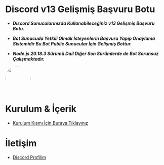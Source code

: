 # Discord v13 Gelişmiş Başvuru Botu


- **_Discord Sunucularınızda Kullanabileceğiniz v13 Gelişmiş Başvuru Botu._**

- **_Bot Sunucuda Yetkili Olmak İsteyenlerin Başvuru Yapıp Onaylama Sistemidir Bu Bot Public Sunucular İçin Gelişmiş Bottur._**

- **_Node.js 20.18.3 Sürümü Dail Diğer Son Sürümlerde de Bot Sorunsuz Çalışmaktadır._**

<img src="https://cdn.discordapp.com/avatars/1111672215541395526/5576a9fb20b9df3b3044b789752e59cd.webp?size=80" width="80" style="border-radius: 50%; margin-right: 10px;"> 

  
 # Kurulum & İçerik 


 - [Kurulum Kısmı İçin Buraya Tıklayınız](Kurulum.md)

  # İletişim 

 - [Discord Profilim](https://discord.com/users/1111672215541395526)
